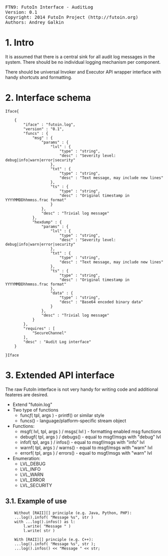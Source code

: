 <pre>
FTN9: FutoIn Interface - AuditLog
Version: 0.1
Copyright: 2014 FutoIn Project (http://futoin.org)
Authors: Andrey Galkin
</pre>

# 1. Intro

It is assumed that there is a central sink for all audit log
messages in the system. There should be no individual logging
mechanism per component.

There should be universal Invoker and Executor API wrapper interface
with handy shortcuts and formatting.

# 2. Interface schema

`Iface{`

        {
            "iface" : "futoin.log",
            "version" : "0.1",
            "funcs" : {
                "msg" : {
                    "params" : {
                        "lvl" : {
                            "type" : "string",
                            "desc" : "Severity level: debug|info|warn|error|security"
                        },
                        "txt" : {
                            "type" : "string",
                            "desc" : "Text message, may include new lines"
                        },
                        "ts" : {
                            "type" : "string",
                            "desc" : "Original timestamp in YYYYMMDDhhmmss.frac format"
                        }
                    },
                    "desc" : "Trivial log message"
                },
                "hexdump" : {
                    "params" : {
                        "lvl" : {
                            "type" : "string",
                            "desc" : "Severity level: debug|info|warn|error|security"
                        },
                        "txt" : {
                            "type" : "string",
                            "desc" : "Text message, may include new lines"
                        },
                        "ts" : {
                            "type" : "string",
                            "desc" : "Original timestamp in YYYYMMDDhhmmss.frac format"
                        },
                        "data" : {
                            "type" : "string",
                            "desc" : "Base64 encoded binary data"
                        }
                    },
                    "desc" : "Trivial log message"
                }
            },
            "requires" : [
                "SecureChannel"
            ],
            "desc" : "Audit Log interface"
        }

`}Iface`

# 3. Extended API interface

The raw FutoIn interface is not very handy for writing code and additional
feateres are desired.

* Extend "futoin.log"
* Two type of functions
    * func*f*( tpl, args ) - printf() or similar style
    * func*s*() - language/platform-specific stream object
* Functions:
    * msgf( lvl, tpl, args ) / msgs( lvl ) - formatting enabled msg functions
    * debugf( tpl, args ) / debugs() - equal to msgf/msgs with "debug" lvl
    * infof( tpl, args ) / infos() - equal to msgf/msgs with "info" lvl
    * warnf( tpl, args ) / warns() - equal to msgf/msgs with "warn" lvl
    * errorf( tpl, args ) / errors() - equal to msgf/msgs with "warn" lvl
* Enumeration:
    * LVL_DEBUG
    * LVL_INFO
    * LVL_WARN
    * LVL_ERROR
    * LVL_SECURITY

## 3.1. Example of use


        Without [RAII][] principle (e.g. Java, Python, PHP):
        ...log().infof( "Message %s", str )
        with ...log().infos() as l:
            l.write( "Message " )
            l.write( str )

        With [RAII][] principle (e.g. C++):
        ...log().infof( "Message %s", str );
        ...log().infos() << "Message " << str;

[RAII]: http://en.wikipedia.org/wiki/Resource_Acquisition_Is_Initialization "Resource Acquisition Is Initialization"

